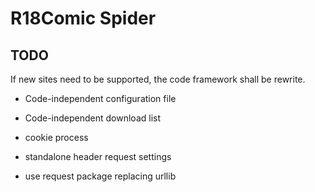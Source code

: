 # R18Comic Spider

## TODO

If new sites need to be supported, the code framework shall be rewrite.

- Code-independent configuration file
- Code-independent download list

- cookie process
- standalone header request settings
- use request package replacing urllib
